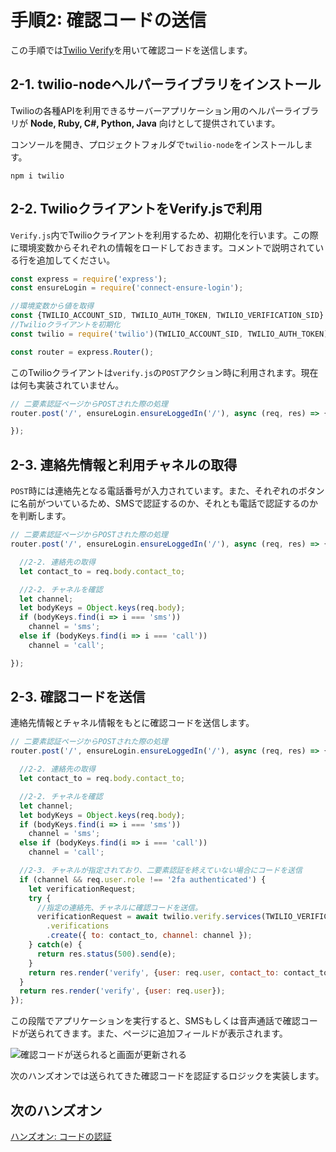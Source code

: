 # 手順2: 確認コードの送信

この手順では[Twilio Verify](https://jp.twilio.com/verify)を用いて確認コードを送信します。

## 2-1. twilio-nodeヘルパーライブラリをインストール

Twilioの各種APIを利用できるサーバーアプリケーション用のヘルパーライブラリが __Node, Ruby, C#, Python, Java__ 向けとして提供されています。

コンソールを開き、プロジェクトフォルダで`twilio-node`をインストールします。

```
npm i twilio
```

## 2-2. TwilioクライアントをVerify.jsで利用

`Verify.js`内でTwilioクライアントを利用するため、初期化を行います。この際に環境変数からそれぞれの情報をロードしておきます。コメントで説明されている行を追加してください。

```js
const express = require('express');
const ensureLogin = require('connect-ensure-login');

//環境変数から値を取得
const {TWILIO_ACCOUNT_SID, TWILIO_AUTH_TOKEN, TWILIO_VERIFICATION_SID} = process.env;
//Twilioクライアントを初期化
const twilio = require('twilio')(TWILIO_ACCOUNT_SID, TWILIO_AUTH_TOKEN);

const router = express.Router();
```

このTwilioクライアントは`verify.js`の`POST`アクション時に利用されます。現在は何も実装されていません。

```js
// 二要素認証ページからPOSTされた際の処理
router.post('/', ensureLogin.ensureLoggedIn('/'), async (req, res) => {

});
```

## 2-3. 連絡先情報と利用チャネルの取得

`POST`時には連絡先となる電話番号が入力されています。また、それぞれのボタンに名前がついているため、SMSで認証するのか、それとも電話で認証するのかを判断します。

```js
// 二要素認証ページからPOSTされた際の処理
router.post('/', ensureLogin.ensureLoggedIn('/'), async (req, res) => {

  //2-2. 連絡先の取得
  let contact_to = req.body.contact_to;

  //2-2. チャネルを確認
  let channel;
  let bodyKeys = Object.keys(req.body);
  if (bodyKeys.find(i => i === 'sms'))
    channel = 'sms';
  else if (bodyKeys.find(i => i === 'call'))
    channel = 'call';

});
```

## 2-3. 確認コードを送信

連絡先情報とチャネル情報をもとに確認コードを送信します。

```js
// 二要素認証ページからPOSTされた際の処理
router.post('/', ensureLogin.ensureLoggedIn('/'), async (req, res) => {

  //2-2. 連絡先の取得
  let contact_to = req.body.contact_to;

  //2-2. チャネルを確認
  let channel;
  let bodyKeys = Object.keys(req.body);
  if (bodyKeys.find(i => i === 'sms'))
    channel = 'sms';
  else if (bodyKeys.find(i => i === 'call'))
    channel = 'call';

  //2-3. チャネルが指定されており、二要素認証を終えていない場合にコードを送信
  if (channel && req.user.role !== '2fa authenticated') {
    let verificationRequest;
    try {
      //指定の連絡先、チャネルに確認コードを送信。
      verificationRequest = await twilio.verify.services(TWILIO_VERIFICATION_SID)
        .verifications
        .create({ to: contact_to, channel: channel });
    } catch(e) {
      return res.status(500).send(e);
    }
    return res.render('verify', {user: req.user, contact_to: contact_to});
  }
  return res.render('verify', {user: req.user});
});
```

この段階でアプリケーションを実行すると、SMSもしくは音声通話で確認コードが送られてきます。また、ページに追加フィールドが表示されます。

![確認コードが送られると画面が更新される](../assets/03-verification-sent.png)

次のハンズオンでは送られてきた確認コードを認証するロジックを実装します。

## 次のハンズオン

[ハンズオン: コードの認証](../04-Verify-2FA-Code/00-Overview.md)


